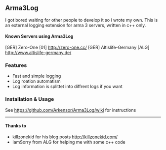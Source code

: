 ## Arma3Log

I got bored waiting for other people to develop it so i wrote my own.
This is an external logging extension for arma 3 servers, written in c++ only. 


#### Known Servers using Arma3Log
[GER] Zero-One [01] http://zero-one.cc/
[GER] Altislife-Germany [ALG] http://www.altislife-germany.de/


### Features

- Fast and simple logging
- Log roation automatism
- Log information is splittet into diffrent logs if you want 


### Installation & Usage

See https://github.com/Arkensor/Arma3Log/wiki for instructions

***

#### Thanks to

- killzonekid for his blog posts http://killzonekid.com/
- IamSorry from ALG for helping me with some c++ code
